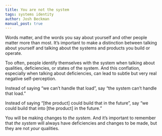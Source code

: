 ```yaml
---
title: You are not the system
tags: systems identity
author: Josh Beckman
manual_post: true
---
```


Words matter, and the words you say about yourself and other people matter more than most. It’s important to make a distinction between talking about yourself and talking about the systems and products you build or operate.

Too often, people identify themselves with the system when talking about qualities, deficiencies, or states of the system. And this conflation, especially when talking about deficiencies, can lead to subtle but very real negative self-perception.

Instead of saying “we can’t handle that load”, say “the system can’t handle that load.”

Instead of saying “[the product] could build that in the future”, say “we could build that into [the product] in the future.”

You will be making changes to _the system_. And it’s important to remember that _the system_ will always have deficiencies and changes to be made, but they are not _your_ qualities.
